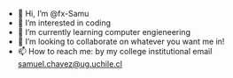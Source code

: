 - 👋 Hi, I’m @fx-Samu
- 👀 I’m interested in coding
- 🌱 I’m currently learning computer engieneering
- 💞️ I’m looking to collaborate on whatever you want me in!
- 📫 How to reach me: by my college institutional email samuel.chavez@ug.uchile.cl
